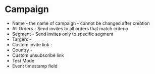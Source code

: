 # Campaign
- Name - the name of campaign - cannot be changed after creation
- All Orders - Send invites to all orders that match criteria
- Segment - Send invites only to specific segment
- Targers -
- Custom invite link -
- Country -
- Custom unsubscribe link
- Test Mode
- Event timestamp field